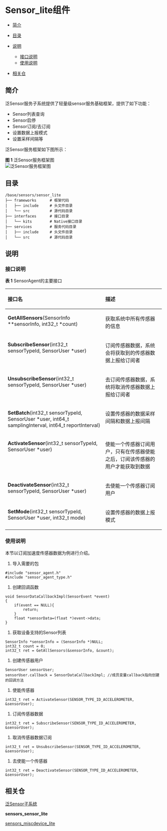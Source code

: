 # Sensor\_lite组件<a name="ZH-CN_TOPIC_0000001078194836"></a>

-   [简介](#section11660541593)
-   [目录](#section161941989596)
-   [说明](#section1312121216216)
    -   [接口说明](#section827111510217)
    -   [使用说明](#section129654513264)

-   [相关仓](#section1371113476307)

## 简介<a name="section11660541593"></a>

泛Sensor服务子系统提供了轻量级sensor服务基础框架，提供了如下功能：

-   Sensor列表查询
-   Sensor启停
-   Sensor订阅/去订阅
-   设置数据上报模式
-   设置采样间隔等

泛Sensor服务框架如下图所示：

**图 1**  泛Sensor服务框架图<a name="fig15658513184019"></a>  
![](figures/泛Sensor服务框架图.png "泛Sensor服务框架图")

## 目录<a name="section161941989596"></a>

```
/base/sensors/sensor_lite
├── frameworks      # 框架代码
│   ├── include     # 头文件目录
│   └── src         # 源代码目录
├── interfaces      # 接口目录
│   └── kits        # Native接口目录
├── services        # 服务代码目录
│   ├── include     # 头文件目录
│   └── src         # 源代码目录
```

## 说明<a name="section1312121216216"></a>

### 接口说明<a name="section827111510217"></a>

**表 1**  SensorAgent的主要接口

<a name="table411220157213"></a>
<table><thead align="left"><tr id="row131101415123"><th class="cellrowborder" valign="top" width="62.339999999999996%" id="mcps1.2.3.1.1"><p id="p181106151923"><a name="p181106151923"></a><a name="p181106151923"></a>接口名</p>
</th>
<th class="cellrowborder" valign="top" width="37.66%" id="mcps1.2.3.1.2"><p id="p1511021515212"><a name="p1511021515212"></a><a name="p1511021515212"></a>描述</p>
</th>
</tr>
</thead>
<tbody><tr id="row711081513219"><td class="cellrowborder" valign="top" width="62.339999999999996%" headers="mcps1.2.3.1.1 "><p id="p111020153217"><a name="p111020153217"></a><a name="p111020153217"></a><strong id="b1411081511214"><a name="b1411081511214"></a><a name="b1411081511214"></a>GetAllSensors</strong>(SensorInfo **sensorInfo, int32_t *count)</p>
</td>
<td class="cellrowborder" valign="top" width="37.66%" headers="mcps1.2.3.1.2 "><p id="p71104156214"><a name="p71104156214"></a><a name="p71104156214"></a>获取系统中所有传感器的信息</p>
</td>
</tr>
<tr id="row7111111511212"><td class="cellrowborder" valign="top" width="62.339999999999996%" headers="mcps1.2.3.1.1 "><p id="p1111091510212"><a name="p1111091510212"></a><a name="p1111091510212"></a><strong id="b1011011514211"><a name="b1011011514211"></a><a name="b1011011514211"></a>SubscribeSensor</strong>(int32_t sensorTypeId, SensorUser *user)</p>
</td>
<td class="cellrowborder" valign="top" width="37.66%" headers="mcps1.2.3.1.2 "><p id="p011014153214"><a name="p011014153214"></a><a name="p011014153214"></a>订阅传感器数据，系统会将获取到的传感器数据上报给订阅者</p>
</td>
</tr>
<tr id="row8111121512211"><td class="cellrowborder" valign="top" width="62.339999999999996%" headers="mcps1.2.3.1.1 "><p id="p1211117151227"><a name="p1211117151227"></a><a name="p1211117151227"></a><strong id="b141111715023"><a name="b141111715023"></a><a name="b141111715023"></a>UnsubscribeSensor</strong>(int32_t sensorTypeId, SensorUser *user)</p>
</td>
<td class="cellrowborder" valign="top" width="37.66%" headers="mcps1.2.3.1.2 "><p id="p311115159211"><a name="p311115159211"></a><a name="p311115159211"></a>去订阅传感器数据，系统将取消传感器数据上报给订阅者</p>
</td>
</tr>
<tr id="row21111151822"><td class="cellrowborder" valign="top" width="62.339999999999996%" headers="mcps1.2.3.1.1 "><p id="p311110151824"><a name="p311110151824"></a><a name="p311110151824"></a><strong id="b8111201519219"><a name="b8111201519219"></a><a name="b8111201519219"></a>SetBatch</strong>(int32_t sensorTypeId, SensorUser *user, int64_t samplingInterval, int64_t reportInterval)</p>
</td>
<td class="cellrowborder" valign="top" width="37.66%" headers="mcps1.2.3.1.2 "><p id="p91111151727"><a name="p91111151727"></a><a name="p91111151727"></a>设置传感器的数据采样间隔和数据上报间隔</p>
</td>
</tr>
<tr id="row8111115520"><td class="cellrowborder" valign="top" width="62.339999999999996%" headers="mcps1.2.3.1.1 "><p id="p411113155213"><a name="p411113155213"></a><a name="p411113155213"></a><strong id="b1111181512210"><a name="b1111181512210"></a><a name="b1111181512210"></a>ActivateSensor</strong>(int32_t sensorTypeId, SensorUser *user)</p>
</td>
<td class="cellrowborder" valign="top" width="37.66%" headers="mcps1.2.3.1.2 "><p id="p13111111520217"><a name="p13111111520217"></a><a name="p13111111520217"></a>使能一个传感器订阅用户，只有在传感器使能之后，订阅该传感器的用户才能获取到数据</p>
</td>
</tr>
<tr id="row15111151518213"><td class="cellrowborder" valign="top" width="62.339999999999996%" headers="mcps1.2.3.1.1 "><p id="p11112158215"><a name="p11112158215"></a><a name="p11112158215"></a><strong id="b2011118151228"><a name="b2011118151228"></a><a name="b2011118151228"></a>DeactivateSensor</strong>(int32_t sensorTypeId, SensorUser *user)</p>
</td>
<td class="cellrowborder" valign="top" width="37.66%" headers="mcps1.2.3.1.2 "><p id="p51111215729"><a name="p51111215729"></a><a name="p51111215729"></a>去使能一个传感器订阅用户</p>
</td>
</tr>
<tr id="row10111171514213"><td class="cellrowborder" valign="top" width="62.339999999999996%" headers="mcps1.2.3.1.1 "><p id="p21114151528"><a name="p21114151528"></a><a name="p21114151528"></a><strong id="b1911119151727"><a name="b1911119151727"></a><a name="b1911119151727"></a>SetMode</strong>(int32_t sensorTypeId, SensorUser *user, int32_t mode)</p>
</td>
<td class="cellrowborder" valign="top" width="37.66%" headers="mcps1.2.3.1.2 "><p id="p51110150210"><a name="p51110150210"></a><a name="p51110150210"></a>设置传感器的数据上报模式</p>
</td>
</tr>
</tbody>
</table>

### 使用说明<a name="section129654513264"></a>

本节以订阅加速度传感器数据为例进行介绍。

1.  导入需要的包

```
#include "sensor_agent.h"
#include "sensor_agent_type.h"
```

1.  创建回调函数

```
void SensorDataCallbackImpl(SensorEvent *event)
{
    if(event == NULL){
        return;
    }
    float *sensorData=(float *)event->data;
}
```

1.  获取设备支持的Sensor列表

```
SensorInfo *sensorInfo = (SensorInfo *)NULL;
int32_t count = 0;
int32_t ret = GetAllSensors(&sensorInfo, &count);
```

1.  创建传感器用户

```
SensorUser sensorUser;
sensorUser.callback = SensorDataCallbackImpl; //成员变量callback指向创建的回调方法
```

1.  使能传感器

```
int32_t ret = ActivateSensor(SENSOR_TYPE_ID_ACCELEROMETER, &sensorUser);
```

1.  订阅传感器数据

```
int32_t ret = SubscribeSensor(SENSOR_TYPE_ID_ACCELEROMETER, &sensorUser);
```

1.  取消传感器数据订阅

```
int32_t ret = UnsubscribeSensor(SENSOR_TYPE_ID_ACCELEROMETER, &sensorUser);
```

1.  去使能一个传感器

```
int32_t ret = DeactivateSensor(SENSOR_TYPE_ID_ACCELEROMETER, &sensorUser);
```

## 相关仓<a name="section1371113476307"></a>

[泛Sensor子系统](https://gitee.com/openharmony/docs/blob/master/zh-cn/readme/%E6%B3%9BSensor%E5%AD%90%E7%B3%BB%E7%BB%9F.md)

**sensors_sensor_lite**

[sensors_miscdevice_lite](https://gitee.com/openharmony/sensors_miscdevice_lite/blob/master/README_zh.md)


